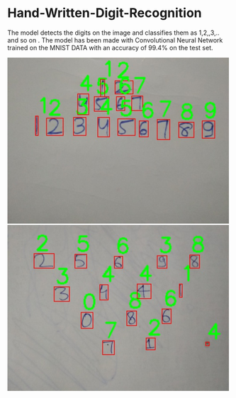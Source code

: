 [//]: # (Image References)

[image1]: ./image1_output.jpg "Hand-Written-Digits-Recognition"
[image2]: ./image2_output.jpg "Hand-Written-Digits-Recognition"

# Hand-Written-Digit-Recognition
The model detects the digits on the image and classifies them as 1,2,,3,.. and so on . The model has been made with Convolutional Neural Network trained on the MNIST DATA with an accuracy of 99.4% on the test set.

![Hand-Written-Digits-Recognition][image1]
![Hand-Written-Digits-Recognition][image2]
